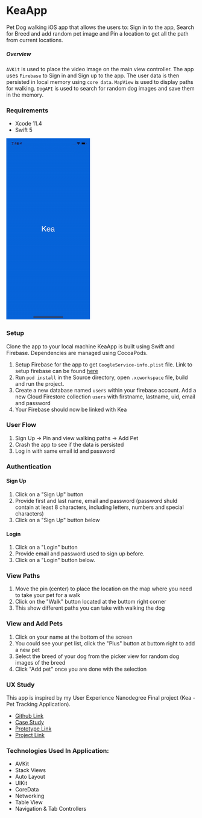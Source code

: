 # KeaApp
Pet Dog walking iOS app that allows the users to: Sign in to the app, Search for Breed and add random pet image and Pin a location to get all the path from current locations.

##### Overview
`AVKit` is used to place the video image on the main view controller. The app uses `Firebase` to Sign in and Sign up to the app. The user data is then persisted in local memory using `core data`. `MapView` is used to display paths for walking. `DogAPI` is used to search for random dog images and save them in the memory. 

### Requirements
- Xcode 11.4
- Swift 5

![](kea.gif)

### Setup
Clone the app to your local machine
KeaApp is built using Swift and Firebase. Dependencies are managed using CocoaPods.

1. Setup Firebase for the app to get `GoogleService-info.plist` file. Link to setup firebase can be found [here](https://firebase.google.com/docs/ios/setup)
2. Run `pod install` in the Source directory, open `.xcworkspace` file, build and run the project.
3. Create a new database named `users` within your firebase account. Add a new Cloud Firestore collection `users` with firstname, lastname, uid, email and password
4. Your Firebase should now be linked with Kea

### User Flow
1. Sign Up -> Pin and view walking paths -> Add Pet 
2. Crash the app to see if the data is persisted
2. Log in with same email id and password

### Authentication
#### Sign Up
1. Click on a "Sign Up" button
2. Provide first and last name, email and password (password shuld contain at least 8 characters, including letters, numbers and special characters)
3. Click on a "Sign Up" button below

#### Login
1. Click on a "Login" button
2. Provide email and password used to sign up before.
3. Click on a "Login" button below.

### View Paths
1. Move the pin (center) to place the location on the map where you need to take your pet for a walk
2. Click on the "Walk" button located at the buttom right corner
3. This show different paths you can take with walking the dog

### View and Add Pets
1. Click on your name at the bottom of the screen
2. You could see your pet list, click the "Plus" button at buttom right to add a new pet
3. Select the breed of your dog from the picker view for random dog images of the breed
4. Click "Add pet" once you are done with the selection

### UX Study
This app is inspired by my User Experience Nanodegree Final project (Kea - Pet Tracking Application). 

- [Github Link](https://github.com/anmolraibhandare/Kea)
- [Case Study](https://github.com/anmolraibhandare/Kea/blob/master/Kea%20-%20Case%20Study.pdf)
- [Prototype Link](https://www.figma.com/proto/fn7K4NfOouOafKMWGQig96/Kea?node-id=291%3A755&scaling=scale-down)
- [Project Link](https://www.figma.com/file/fn7K4NfOouOafKMWGQig96/Kea?node-id=291%3A0)

### Technologies Used In Application:
- AVKit
- Stack Views
- Auto Layout
- UIKit
- CoreData
- Networking
- Table View
- Navigation & Tab Controllers






